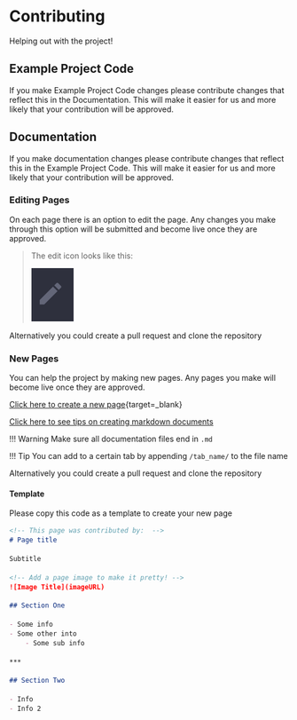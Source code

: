 # Contributing

Helping out with the project!
<!-- TODO: Add note about python install -->

## Example Project Code

If you make Example Project Code changes please contribute changes that reflect this in the Documentation. This will make it easier for us and more likely that your contribution will be approved.

## Documentation

If you make documentation changes please contribute changes that reflect this in the Example Project Code. This will make it easier for us and more likely that your contribution will be approved.

### Editing Pages

On each page there is an option to edit the page. Any changes you make through this option will be submitted and become live once they are approved.  

> The edit icon looks like this:
> 
> ![](assets/images/contributing/edit_icon.png)

Alternatively you could create a pull request and clone the repository

### New Pages

You can help the project by making new pages. Any pages you make will become live once they are approved.  

[Click here to create a new page](https://github.com/FRCTeam3255/FRC-Java-Tutorial/new/remaster/Docs_Source/docs){target=_blank}

[Click here to see tips on creating markdown documents](https://www.markdownguide.org/cheat-sheet/)

!!! Warning
    Make sure all documentation files end in `.md`

!!! Tip
    You can add to a certain tab by appending `/tab_name/` to the file name

Alternatively you could create a pull request and clone the repository

#### Template

Please copy this code as a template to create your new page

```markdown
<!-- This page was contributed by:  -->
# Page title

Subtitle

<!-- Add a page image to make it pretty! -->
![Image Title](imageURL)

## Section One

- Some info
- Some other into
    - Some sub info

***

## Section Two

- Info
- Info 2
```
